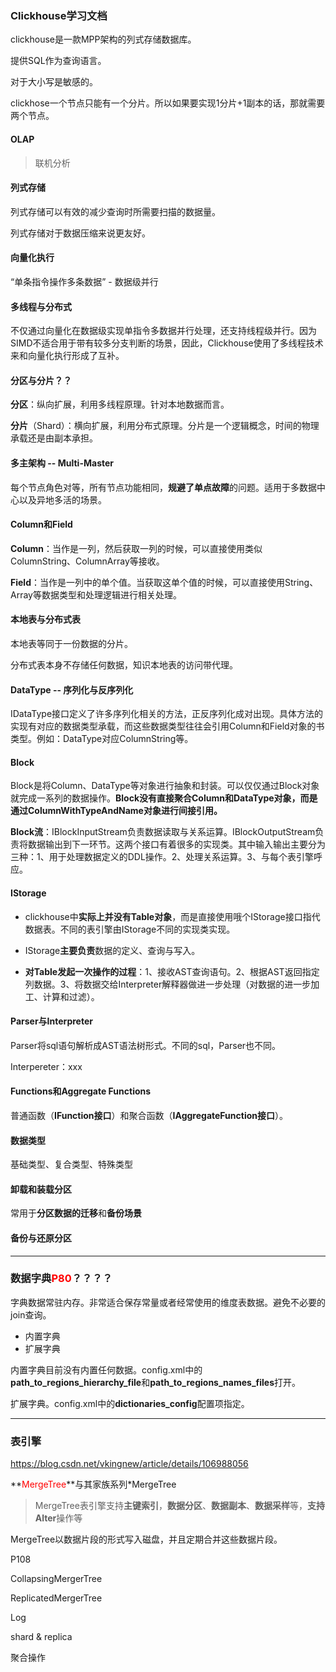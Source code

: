### Clickhouse学习文档

clickhouse是一款MPP架构的列式存储数据库。

提供SQL作为查询语言。

对于大小写是敏感的。

clickhose一个节点只能有一个分片。所以如果要实现1分片+1副本的话，那就需要两个节点。

#### OLAP

> 联机分析

#### 列式存储

列式存储可以有效的减少查询时所需要扫描的数据量。

列式存储对于数据压缩来说更友好。

#### 向量化执行

“单条指令操作多条数据”  -  数据级并行

#### 多线程与分布式

不仅通过向量化在数据级实现单指令多数据并行处理，还支持线程级并行。因为SIMD不适合用于带有较多分支判断的场景，因此，Clickhouse使用了多线程技术来和向量化执行形成了互补。

#### 分区与分片？？

**分区**：纵向扩展，利用多线程原理。针对本地数据而言。

**分片**（Shard）：横向扩展，利用分布式原理。分片是一个逻辑概念，时间的物理承载还是由副本承担。

#### 多主架构  -- Multi-Master

每个节点角色对等，所有节点功能相同，**规避了单点故障**的问题。适用于多数据中心以及异地多活的场景。

#### Column和Field

**Column**：当作是一列，然后获取一列的时候，可以直接使用类似ColumnString、ColumnArray等接收。

**Field**：当作是一列中的单个值。当获取这单个值的时候，可以直接使用String、Array等数据类型和处理逻辑进行相关处理。

#### 本地表与分布式表

本地表等同于一份数据的分片。

分布式表本身不存储任何数据，知识本地表的访问带代理。

#### DataType -- 序列化与反序列化

IDataType接口定义了许多序列化相关的方法，正反序列化成对出现。具体方法的实现有对应的数据类型承载，而这些数据类型往往会引用Column和Field对象的书类型。例如：DataType对应ColumnString等。

#### Block

Block是将Column、DataType等对象进行抽象和封装。可以仅仅通过Block对象就完成一系列的数据操作。**Block没有直接聚合Column和DataType对象，而是通过ColumnWithTypeAndName对象进行间接引用。**

**Block流**：IBlockInputStream负责数据读取与关系运算。IBlockOutputStream负责将数据输出到下一环节。这两个接口有着很多的实现类。其中输入输出主要分为三种：1、用于处理数据定义的DDL操作。2、处理关系运算。3、与每个表引擎呼应。

#### IStorage

- clickhouse中**实际上并没有Table对象**，而是直接使用哦个IStorage接口指代数据表。不同的表引擎由IStorage不同的实现类实现。

- IStorage**主要负责**数据的定义、查询与写入。

- **对Table发起一次操作的过程**：1、接收AST查询语句。2、根据AST返回指定列数据。3、将数据交给Interpreter解释器做进一步处理（对数据的进一步加工、计算和过滤）。

#### Parser与Interpreter

Parser将sql语句解析成AST语法树形式。不同的sql，Parser也不同。

Interpereter：xxx

#### Functions和Aggregate Functions

普通函数（**IFunction接口**）和聚合函数（**IAggregateFunction接口**）。

#### 数据类型

基础类型、复合类型、特殊类型

#### 卸载和装载分区

常用于**分区数据的迁移**和**备份场景**

#### 备份与还原分区

---

### 数据字典<font color="red">P80</font>？？？？

字典数据常驻内存。非常适合保存常量或者经常使用的维度表数据。避免不必要的join查询。

- 内置字典
- 扩展字典

内置字典目前没有内置任何数据。config.xml中的**path_to_regions_hierarchy_file**和**path_to_regions_names_files**打开。

扩展字典。config.xml中的**dictionaries_config**配置项指定。

---

### 表引擎

https://blog.csdn.net/vkingnew/article/details/106988056

**<font color="red">MergeTree</font>**与其家族系列*MergeTree

> MergeTree表引擎支持**主键索引**，**数据分区**、**数据副本**、**数据采样**等，**支持Alter**操作等

MergeTree以数据片段的形式写入磁盘，并且定期合并这些数据片段。



P108





CollapsingMergerTree

ReplicatedMergerTree

Log



shard & replica

聚合操作

